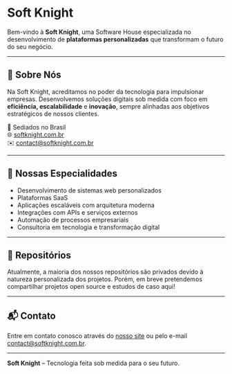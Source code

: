 # Soft Knight

Bem-vindo à **Soft Knight**, uma Software House especializada no desenvolvimento de **plataformas personalizadas** que transformam o futuro do seu negócio.

---

## 🚀 Sobre Nós

Na Soft Knight, acreditamos no poder da tecnologia para impulsionar empresas. Desenvolvemos soluções digitais sob medida com foco em **eficiência, escalabilidade** e **inovação**, sempre alinhadas aos objetivos estratégicos de nossos clientes.

📍 Sediados no Brasil  
🌐 [softknight.com.br](https://softknight.com.br)  
✉️ [contact@softknight.com.br](mailto:contact@softknight.com.br)

---

## 🧠 Nossas Especialidades

- Desenvolvimento de sistemas web personalizados
- Plataformas SaaS
- Aplicações escaláveis com arquitetura moderna
- Integrações com APIs e serviços externos
- Automação de processos empresariais
- Consultoria em tecnologia e transformação digital

---

## 📁 Repositórios

Atualmente, a maioria dos nossos repositórios são privados devido à natureza personalizada dos projetos. Porém, em breve pretendemos compartilhar projetos open source e estudos de caso aqui!

---

## 📬 Contato

Entre em contato conosco através do [nosso site](https://softknight.com.br) ou pelo e-mail [contact@softknight.com.br](mailto:contact@softknight.com.br).

---

**Soft Knight** – Tecnologia feita sob medida para o seu futuro.
